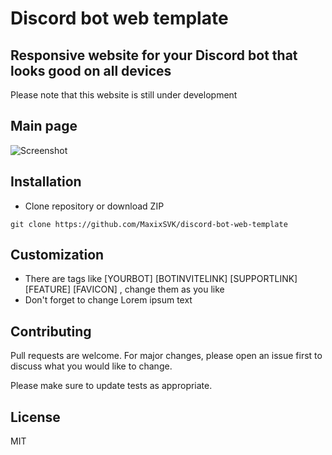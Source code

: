 # Discord bot web template

## Responsive website for your Discord bot that looks good on all devices

Please note that this website is still under development

## Main page

![Screenshot](https://i.imgur.com/ItwIt1y.jpeg)

## Installation

 - Clone repository or download ZIP
```
git clone https://github.com/MaxixSVK/discord-bot-web-template
``` 

## Customization
 - There are tags like [YOURBOT] [BOTINVITELINK] [SUPPORTLINK] [FEATURE] [FAVICON] , change them as you like
 - Don't forget to change Lorem ipsum text

## Contributing

Pull requests are welcome. For major changes, please open an issue first
to discuss what you would like to change.

Please make sure to update tests as appropriate.

## License

MIT